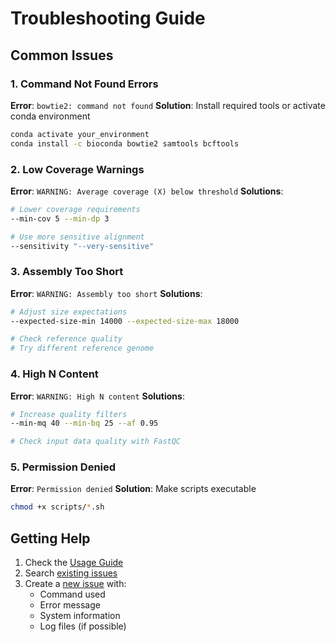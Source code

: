 # Troubleshooting Guide

## Common Issues

### 1. Command Not Found Errors

**Error**: `bowtie2: command not found`
**Solution**: Install required tools or activate conda environment
```bash
conda activate your_environment
conda install -c bioconda bowtie2 samtools bcftools
```

### 2. Low Coverage Warnings

**Error**: `WARNING: Average coverage (X) below threshold`
**Solutions**:
```bash
# Lower coverage requirements
--min-cov 5 --min-dp 3

# Use more sensitive alignment
--sensitivity "--very-sensitive"
```

### 3. Assembly Too Short

**Error**: `WARNING: Assembly too short`
**Solutions**:
```bash
# Adjust size expectations
--expected-size-min 14000 --expected-size-max 18000

# Check reference quality
# Try different reference genome
```

### 4. High N Content

**Error**: `WARNING: High N content`
**Solutions**:
```bash
# Increase quality filters
--min-mq 40 --min-bq 25 --af 0.95

# Check input data quality with FastQC
```

### 5. Permission Denied

**Error**: `Permission denied`
**Solution**: Make scripts executable
```bash
chmod +x scripts/*.sh
```

## Getting Help

1. Check the [Usage Guide](usage.md)
2. Search [existing issues](https://github.com/alikoraykoc/mitogenome-assembly-pipeline/issues)
3. Create a [new issue](https://github.com/alikoraykoc/mitogenome-assembly-pipeline/issues/new) with:
   - Command used
   - Error message
   - System information
   - Log files (if possible)

